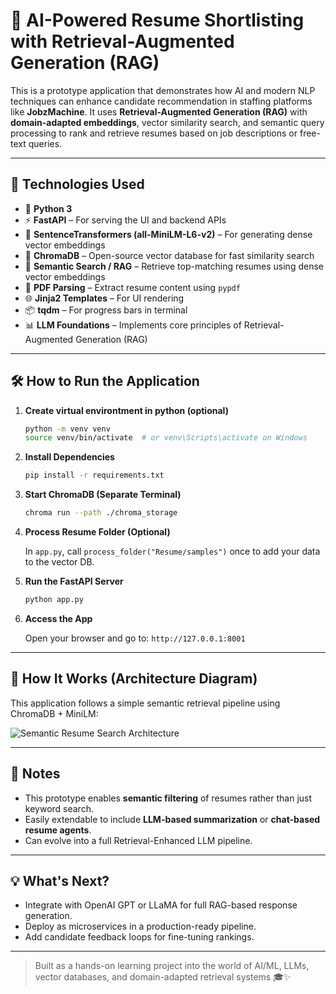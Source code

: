 # 🧠 AI-Powered Resume Shortlisting with Retrieval-Augmented Generation (RAG)

This is a prototype application that demonstrates how AI and modern NLP techniques can enhance candidate recommendation in staffing platforms like **JobzMachine**. It uses **Retrieval-Augmented Generation (RAG)** with **domain-adapted embeddings**, vector similarity search, and semantic query processing to rank and retrieve resumes based on job descriptions or free-text queries.

---

## 🚀 Technologies Used

- 🐍 **Python 3**
- ⚡ **FastAPI** – For serving the UI and backend APIs
- 🧠 **SentenceTransformers (all-MiniLM-L6-v2)** – For generating dense vector embeddings
- 🧾 **ChromaDB** – Open-source vector database for fast similarity search
- 🧠 **Semantic Search / RAG** – Retrieve top-matching resumes using dense vector embeddings
- 📄 **PDF Parsing** – Extract resume content using `pypdf`
- 🌐 **Jinja2 Templates** – For UI rendering
- 📦 **tqdm** – For progress bars in terminal
- 📊 **LLM Foundations** – Implements core principles of Retrieval-Augmented Generation (RAG)

---

## 🛠️ How to Run the Application

1. **Create virtual environtment in python (optional)**

   ```bash
   python -m venv venv
   source venv/bin/activate  # or venv\Scripts\activate on Windows
   ```

2. **Install Dependencies**

   ```bash
   pip install -r requirements.txt
   ```

3. **Start ChromaDB (Separate Terminal)**

   ```bash
   chroma run --path ./chroma_storage
   ```

4. **Process Resume Folder (Optional)**

   In `app.py`, call `process_folder("Resume/samples")` once to add your data to the vector DB.

5. **Run the FastAPI Server**

   ```bash
   python app.py
   ```

6. **Access the App**

   Open your browser and go to: `http://127.0.0.1:8001`

---

## 🧭 How It Works (Architecture Diagram)

This application follows a simple semantic retrieval pipeline using ChromaDB + MiniLM:

![Semantic Resume Search Architecture](./visualization.png)

---

## 📌 Notes

- This prototype enables **semantic filtering** of resumes rather than just keyword search.
- Easily extendable to include **LLM-based summarization** or **chat-based resume agents**.
- Can evolve into a full Retrieval-Enhanced LLM pipeline.

---

## 💡 What's Next?

- Integrate with OpenAI GPT or LLaMA for full RAG-based response generation.
- Deploy as microservices in a production-ready pipeline.
- Add candidate feedback loops for fine-tuning rankings.

---

> Built as a hands-on learning project into the world of AI/ML, LLMs, vector databases, and domain-adapted retrieval systems 🎓✨

